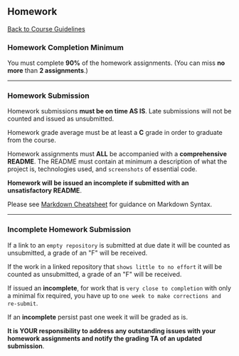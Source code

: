 ## Homework
[Back to Course Guidelines](../../README.md#course-guidelines)

### Homework Completion Minimum
You must complete **90%** of the homework assignments. (You can miss **no more** than **2 assignments**.)

<hr>

### Homework Submission
Homework submissions **must be on time AS IS**.
Late submissions will not be counted and issued as unsubmitted.

Homework grade average must be at least a **C** grade in order to graduate from the course.

Homework assignments must **ALL** be accompanied with a **comprehensive README**. The README must contain at minimum a description of what the project is, technologies used, and `screenshots` of essential code. 

**Homework will be issued an incomplete if submitted with an unsatisfactory README**. 

Please see [Markdown Cheatsheet](https://github.com/adam-p/markdown-here/wiki/Markdown-Cheatsheet) for guidance on Markdown Syntax.

<hr>

### Incomplete Homework Submission
If a link to an `empty repository` is submitted at due date it will be counted as unsubmitted, a grade of an "F" will be received.

If the work in a linked repository that `shows little to no effort` it will be counted as unsubmitted, a grade of an "F" will be received.

If issued an **incomplete**, for work that is `very close to completion` with only a minimal fix required, you have up to `one week to make corrections and re-submit`.

If an **incomplete** persist past one week it will be graded as is.

**It is YOUR responsibility to address any outstanding issues with your homework assignments and notify the grading TA of an updated submission**.